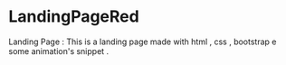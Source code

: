 # LandingPageRed
Landing Page :
This is a landing page made with html , css , bootstrap e some animation's snippet . 
